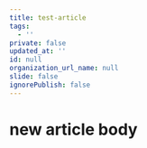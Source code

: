 ```yaml
---
title: test-article
tags:
  - ''
private: false
updated_at: ''
id: null
organization_url_name: null
slide: false
ignorePublish: false
---
```

# new article body
